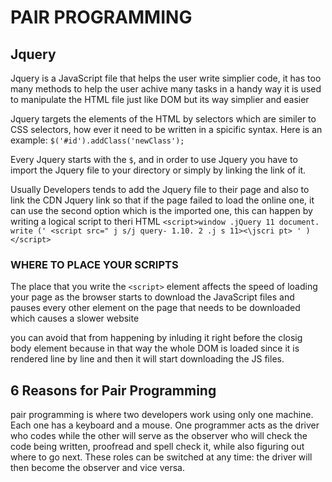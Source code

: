 # PAIR PROGRAMMING

## Jquery

Jquery is a JavaScript file that helps the user write simplier code, it has too many methods to help the user achive many tasks in a handy way
it is used to manipulate the HTML file just like DOM but its way simplier and easier

Jquery targets the elements of the HTML by selectors which are similer to CSS selectors, how ever it need to be written in a spicific syntax.
Here is an example:
`$('#id').addClass('newClass');`

Every Jquery starts with the `$`, and in order to use Jquery you have to import the Jquery file to your directory or simply by linking the link of it.

Usually Developers tends to add the Jquery file to their page and also to link the CDN Jquery link so that if the page failed to load the online one, it can use the second option
which is the imported one, this can happen by writing a logical script to theri HTML 
`<script>window .jQuery 11 document. write (' <script src=" j s/j query- 1.10. 2 .j s 11><\jscri pt> ' )</script>`

### WHERE TO PLACE YOUR SCRIPTS

The place that you write the `<script>` element affects the speed of loading your page
as the browser starts to download the JavaScript files and pauses every other element on the page that needs to be downloaded which causes a slower website

you can avoid that from happening by inluding it right before the closig body element because in that way the whole DOM is loaded since it is rendered line by line and then it will start downloading the JS files.


## 6 Reasons for Pair Programming

pair programming is where two developers work using only one machine. Each one has a keyboard and a mouse. One programmer acts as the driver who codes while the other will serve as the observer who will check the code being written, proofread and spell check it, while also figuring out where to go next. These roles can be switched at any time: the driver will then become the observer and vice versa.
